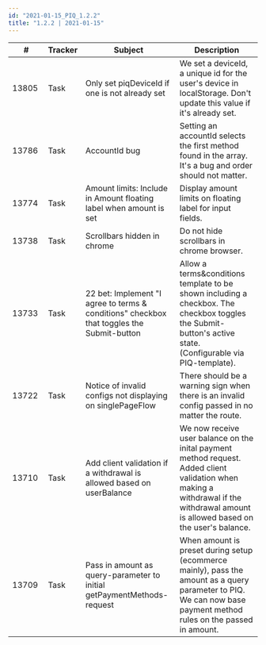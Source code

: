```yaml
--- 
id: "2021-01-15_PIQ_1.2.2"
title: "1.2.2 | 2021-01-15"
--- 
```



| #     | Tracker     | Subject   | Description    |
|-------|-------------|-----------|----------------|
| 13805 | Task | Only set piqDeviceId if one is not already set | We set a deviceId, a unique id for the user's device in localStorage. Don't update this value if it's already set. |
| 13786 | Task | AccountId bug | Setting an accountId selects the first method found in the array. It's a bug and order should not matter. | 
| 13774 | Task | Amount limits: Include in Amount floating label when amount is set | Display amount limits on floating label for input fields. |
| 13738 | Task | Scrollbars hidden in chrome | Do not hide scrollbars in chrome browser. |
| 13733 | Task | 22 bet: Implement "I agree to terms & conditions" checkbox that toggles the Submit-button | Allow a terms&conditions template to be shown including a checkbox. The checkbox toggles the Submit-button's active state. (Configurable via PIQ-template). |
| 13722 | Task | Notice of invalid configs not displaying on singlePageFlow | There should be a warning sign when there is an invalid config passed in no matter the route. |
| 13710 | Task | Add client validation if a withdrawal is allowed based on userBalance | We now receive user balance on the inital payment method request. Added client validation when making a withdrawal if the withdrawal amount is allowed based on the user's balance. |
| 13709 | Task | Pass in amount as query-parameter to initial getPaymentMethods-request | When amount is preset during setup (ecommerce mainly), pass the amount as a query parameter to PIQ. We can now base payment method rules on the passed in amount. |
